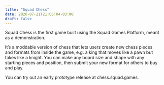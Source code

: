 ```yaml
---
title: "Squad Chess"
date: 2020-07-21T21:05:04-03:00
draft: false
---
```



Squad Chess is the first game built using the Squad Games Platform,
meant as a demonstration.

It’s a moddable version of chess that lets users create new chess
pieces and formats from inside the game, e.g. a king that moves like a
pawn but takes like a knight. You can make any board size and shape
with any starting pieces and position, then submit your new format for
others to buy and play.

You can try out an early prototype release at chess.squad.games.



